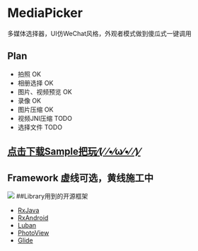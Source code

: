 # MediaPicker
多媒体选择器，UI仿WeChat风格，外观者模式做到傻瓜式一键调用
## Plan

* 拍照 OK
* 相册选择 OK
* 图片、视频预览 OK
* 录像 OK
* 图片压缩 OK
* 视频JNI压缩 TODO
* 选择文件 TODO

## [点击下载Sample把玩⁄(⁄ ⁄•⁄ω⁄•⁄ ⁄)⁄](https://raw.githubusercontent.com/TruthKeeper/MediaPicker/master/sample1.0.apk)

## Framework 虚线可选，黄线施工中
![](https://github.com/TruthKeeper/MediaPicker/blob/master/ScreenShot/framework_new.jpg)
##Library用到的开源框架

* [RxJava](https://github.com/ReactiveX/RxJava)
* [RxAndroid](https://github.com/ReactiveX/RxAndroid)
* [Luban](https://github.com/Curzibn/Luban)
* [PhotoView](https://github.com/chrisbanes/PhotoView)
* [Glide](https://github.com/bumptech/glide)
